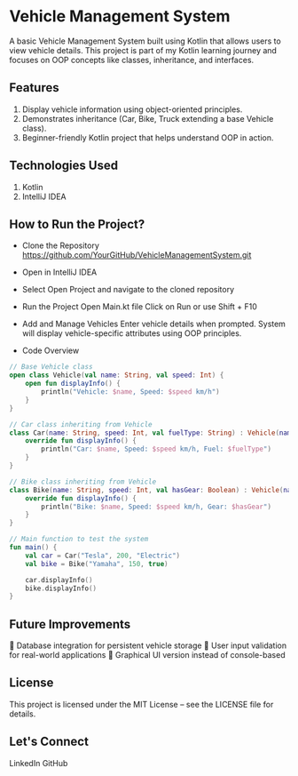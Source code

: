 # Vehicle Management System

A basic Vehicle Management System built using Kotlin that allows users to view vehicle details. This project is part of my Kotlin learning journey and focuses on OOP concepts like classes, inheritance, and interfaces.

## Features
1. Display vehicle information using object-oriented principles.
2. Demonstrates inheritance (Car, Bike, Truck extending a base Vehicle class).
3. Beginner-friendly Kotlin project that helps understand OOP in action.


## Technologies Used
1. Kotlin
2. IntelliJ IDEA


## How to Run the Project?

* Clone the Repository
https://github.com/YourGitHub/VehicleManagementSystem.git

* Open in IntelliJ IDEA

* Select Open Project and navigate to the cloned repository
  
* Run the Project
Open Main.kt file
Click on Run or use Shift + F10

* Add and Manage Vehicles
Enter vehicle details when prompted.
System will display vehicle-specific attributes using OOP principles.

* Code Overview

``` kotlin
// Base Vehicle class  
open class Vehicle(val name: String, val speed: Int) {  
    open fun displayInfo() {  
        println("Vehicle: $name, Speed: $speed km/h")  
    }  
}  

// Car class inheriting from Vehicle  
class Car(name: String, speed: Int, val fuelType: String) : Vehicle(name, speed) {  
    override fun displayInfo() {  
        println("Car: $name, Speed: $speed km/h, Fuel: $fuelType")  
    }  
}  

// Bike class inheriting from Vehicle  
class Bike(name: String, speed: Int, val hasGear: Boolean) : Vehicle(name, speed) {  
    override fun displayInfo() {  
        println("Bike: $name, Speed: $speed km/h, Gear: $hasGear")  
    }  
}  

// Main function to test the system  
fun main() {  
    val car = Car("Tesla", 200, "Electric")  
    val bike = Bike("Yamaha", 150, true)  

    car.displayInfo()  
    bike.displayInfo()  
}
``` 
## Future Improvements
🔹 Database integration for persistent vehicle storage
🔹 User input validation for real-world applications
🔹 Graphical UI version instead of console-based

## License
This project is licensed under the MIT License – see the LICENSE file for details.

## Let's Connect
LinkedIn
GitHub


